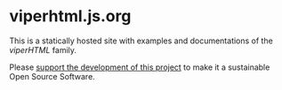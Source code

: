 # viperhtml.js.org

This is a statically hosted site with examples and documentations of the _viperHTML_ family.

Please [support the development of this project](https://github.com/WebReflection/donate)
to make it a sustainable Open Source Software.